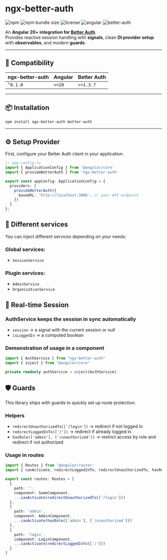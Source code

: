 # ngx-better-auth

![npm](https://img.shields.io/npm/v/ngx-better-auth?style=flat-square)
![npm bundle size](https://img.shields.io/bundlephobia/minzip/ngx-better-auth?style=flat-square)
![license](https://img.shields.io/npm/l/ngx-better-auth?style=flat-square)
![angular](https://img.shields.io/badge/angular-20+-dd0031?logo=angular&logoColor=white&style=flat-square)
![better-auth](https://img.shields.io/badge/better--auth-1.3.7+-blueviolet?style=flat-square)

An **Angular 20+ integration for [Better Auth](https://github.com/better-auth/better-auth)**.  
Provides reactive session handling with **signals**, clean **DI provider setup** with **observables**, and modern **guards**.

---

## 🚀 Compatibility

| ngx-better-auth | Angular | Better Auth |
|-----------------|---------|-------------|
| `^0.1.0`        | `>=20`  | `>=1.3.7`   |

---

## 📦 Installation

```bash
npm install ngx-better-auth better-auth
```

---

## ⚙️ Setup Provider
First, configure your Better Auth client in your application:

```ts
// app.config.ts
import { ApplicationConfig } from '@angular/core'
import { provideBetterAuth } from 'ngx-better-auth'

export const appConfig: ApplicationConfig = {
  providers: [
    provideBetterAuth({
      baseURL: 'http://localhost:3000', // your API endpoint
    })
  ]
};
```

## 🧩 Different services

You can inject different services depending on your needs:

### Global services:
- `SessionService`

### Plugin services:
- `AdminService`
- `OrganizationService`

## 🔄 Real-time Session

### AuthService keeps the session in sync automatically
- `session` → a signal with the current session or null
- `isLoggedIn` → a computed boolean

### Demonstration of usage in a component
```ts
import { AuthService } from "ngx-better-auth"
import { inject } from "@angular/core"

private readonly authService = inject(AuthService)
```

## 🛡️ Guards
This library ships with guards to quickly set up route protection.

### Helpers
- `redirectUnauthorizedTo(['/login'])` → redirect if not logged in
- `redirectLoggedInTo(['/'])` → redirect if already logged in 
- `hasRole(['admin'], ['/unauthorized'])` → restrict access by role and redirect if not authorized

### Usage in routes
```ts
import { Routes } from '@angular/router'
import { canActivate, redirectLoggedInTo, redirectUnauthorizedTo, hasRole } from 'ngx-better-auth/guards'

export const routes: Routes = [
  {
    path: '',
    component: SomeComponent,
    ...canActivate(redirectUnauthorizedTo(['/login']))
  },
  {
    path: 'admin',
    component: AdminComponent,
    ...canActivate(hasRole(['admin'], ['/unauthorized']))
  },
  {
    path: 'login',
    component: LoginComponent,
    ...canActivate(redirectLoggedInTo(['/']))
  }
]
```